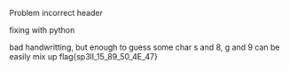 Problem
incorrect header

fixing with python

bad handwritting, but enough to guess some char
s and 8, g and 9 can be easily mix up
flag{sp3ll_15_89_50_4E_47}
